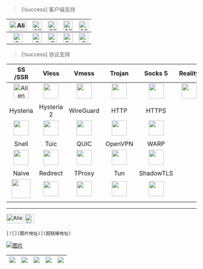 > [!success] 客户端支持

| <div  align="center"><img src="https://cdn.jsdelivr.net/gh/baib-web/img/Android-Emblem.png" alt="Alien Monster" width="45" height="25" /></div>                                                    | <div align="center"><img src="https://cdn.jsdelivr.net/gh/baib-web/img/ne6ukkej06t71.png" alt="Alien Monster" width="25" height="25" /></div>                                                                      | <div align="center"><img src="https://cdn.jsdelivr.net/gh/baib-web/img/Apple%20Store.png" alt="Alien Monster" width="25" height="25" /></div>                                                                      | <div align="center"><img src="https://cdn.jsdelivr.net/gh/baib-web/img/Finder_Icon_macOS_Big_Sur.png" alt="Alien Monster" width="25" height="25" /></div>                                          | <div align="center"><img src="https://cdn.jsdelivr.net/gh/baib-web/img/OS-Linux-icon.png" alt="Alien Monster" width="25" height="25" /></div>                                                                      |
| -------------------------------------------------------------------------------------------------------------------------------------------------------------------------------------------------- | ------------------------------------------------------------------------------------------------------------------------------------------------------------------------------------------------------------------ | ------------------------------------------------------------------------------------------------------------------------------------------------------------------------------------------------------------------ | -------------------------------------------------------------------------------------------------------------------------------------------------------------------------------------------------- | ------------------------------------------------------------------------------------------------------------------------------------------------------------------------------------------------------------------ |
| <div align="center"><img src="https://raw.githubusercontent.com/Tarikul-Islam-Anik/Animated-Fluent-Emojis/master/Emojis/Symbols/Cross%20Mark.png" alt="Cross Mark" width="25" height="25" /></div> | <div align="center"><img src="https://raw.githubusercontent.com/Tarikul-Islam-Anik/Animated-Fluent-Emojis/master/Emojis/Symbols/Check%20Mark%20Button.png" alt="Check Mark Button" width="25" height="25" /></div> | <div align="center"><img src="https://raw.githubusercontent.com/Tarikul-Islam-Anik/Animated-Fluent-Emojis/master/Emojis/Symbols/Check%20Mark%20Button.png" alt="Check Mark Button" width="25" height="25" /></div> | <div align="center"><img src="https://raw.githubusercontent.com/Tarikul-Islam-Anik/Animated-Fluent-Emojis/master/Emojis/Symbols/Cross%20Mark.png" alt="Cross Mark" width="25" height="25" /></div> | <div align="center"><img src="https://raw.githubusercontent.com/Tarikul-Islam-Anik/Animated-Fluent-Emojis/master/Emojis/Symbols/Check%20Mark%20Button.png" alt="Check Mark Button" width="25" height="25" /></div> |
> [!success] 协议支持

|                                                                SS /SSR                                                                 |                                                               Vless                                                               |                                                                  Vmess                                                                  |                                                              Trojan                                                               |                                                                         Socks 5                                                                          | Reality                                                                                                                       |
| :------------------------------------------------------------------------------------------------------------------------------------: | :-------------------------------------------------------------------------------------------------------------------------------: | :-------------------------------------------------------------------------------------------------------------------------------------: | :-------------------------------------------------------------------------------------------------------------------------------: | :------------------------------------------------------------------------------------------------------------------------------------------------------: | ----------------------------------------------------------------------------------------------------------------------------- |
| <div align="center"><img src="https://cdn.jsdelivr.net/gh/baib-web/img/icon.png" alt="Alien Monster" width="40" height="auto" /></div> |        <div align="center"><img src="https://cdn.jsdelivr.net/gh/baib-web/img/v2ray.png" width="40" height="auto" /></div>        |           <div align="center"><img src="https://cdn.jsdelivr.net/gh/baib-web/img/v2ray.png" width="40" height="auto" /></div>           |       <div align="center"><img src="https://cdn.jsdelivr.net/gh/baib-web/img/trojan1.png" width="40" height="auto" /></div>       | <div align="center"><img src="https://cdn.jsdelivr.net/gh/baib-web/img/main-qimg-53f9520c7e46e34bca6f92531f3ca788.png" width="40" height="auto" /></div> | <div align="center"><img src="https://cdn.jsdelivr.net/gh/baib-web/img/Barrier_JE1_BE1.png" width="40" height="auto" /></div> |
|                                                                                                                                        |                                                                                                                                   |                                                                                                                                         |                                                                                                                                   |                                                                                                                                                          |                                                                                                                               |
|                                                                Hysteria                                                                |                                                            Hysteria 2                                                             |                                                                WireGuard                                                                |                                                               HTTP                                                                |                                                                          HTTPS                                                                           |                                                                                                                               |
|           <div align="center"><img src="https://cdn.jsdelivr.net/gh/baib-web/img/logo.png" width="40" height="auto" /></div>           | <div align="center"><img src="https://cdn.jsdelivr.net/gh/baib-web/img/Hysteria_2_Logo.svg.png" width="40" height="auto" /></div> |    <div align="center"><img src="https://cdn.jsdelivr.net/gh/baib-web/img/wireguard.1024x1024.png" width="40" height="auto" /></div>    |   <div align="center"><img src="https://cdn.jsdelivr.net/gh/baib-web/img/Barrier_JE1_BE1.png" width="40" height="auto" /></div>   |              <div align="center"><img src="https://cdn.jsdelivr.net/gh/baib-web/img/Barrier_JE1_BE1.png" width="40" height="auto" /></div>               |                                                                                                                               |
|                                                                                                                                        |                                                                                                                                   |                                                                                                                                         |                                                                                                                                   |                                                                                                                                                          |                                                                                                                               |
|                                                                 Snell                                                                  |                                                               Tuic                                                                |                                                                  QUIC                                                                   |                                                              OpenVPN                                                              |                                                                           WARP                                                                           |                                                                                                                               |
|     <div align="center"><img src="https://cdn.jsdelivr.net/gh/baib-web/img/Barrier_JE1_BE1.png" width="40" height="auto" /></div>      |   <div align="center"><img src="https://cdn.jsdelivr.net/gh/baib-web/img/Barrier_JE1_BE1.png" width="40" height="auto" /></div>   | <div align="center"><img src="https://cdn.jsdelivr.net/gh/baib-web/img/badge-sq-removebg-preview.png" width="40" height="auto" /></div> | <div align="center"><img src="https://cdn.jsdelivr.net/gh/baib-web/img/%E4%B8%8B%E8%BD%BD1.png" width="40" height="auto" /></div> |  <div align="center"><img src="https://cdn.jsdelivr.net/gh/baib-web/img/7b947c6899340005d1a6747fd4e9b67b6848c1b9.png" width="40" height="auto" /></div>  |                                                                                                                               |
|                                                                                                                                        |                                                                                                                                   |                                                                                                                                         |                                                                                                                                   |                                                                                                                                                          |                                                                                                                               |
|                                                                 Naive                                                                  |                                                             Redirect                                                              |                                                                 TProxy                                                                  |                                                                Tun                                                                |                                                                        ShadowTLS                                                                         |                                                                                                                               |
|  <div align="center"><img src="https://cdn.jsdelivr.net/gh/baib-web/img/640px-Na%C3%AFve_logo.png" width="50" height="auto" /></div>   |   <div align="center"><img src="https://cdn.jsdelivr.net/gh/baib-web/img/Barrier_JE1_BE1.png" width="40" height="auto" /></div>   |      <div align="center"><img src="https://cdn.jsdelivr.net/gh/baib-web/img/Barrier_JE1_BE1.png" width="40" height="auto" /></div>      |      <div align="center"><img src="https://cdn.jsdelivr.net/gh/baib-web/img/wordmark.png" width="40" height="auto" /></div>       |              <div align="center"><img src="https://cdn.jsdelivr.net/gh/baib-web/img/Barrier_JE1_BE1.png" width="40" height="auto" /></div>               |                                                                                                                               |
|                                                                                                                                        |                                                                                                                                   |                                                                                                                                         |                                                                                                                                   |                                                                                                                                                          |                                                                                                                               |


---

<div class="flex flex-wrap">
	<img src="https://cdn.jsdelivr.net/gh/baib-web/img/Android-Emblem.png" alt="Alien Monster" width="45" height="25" />
	<img src="https://cdn.jsdelivr.net/gh/baib-web/img/ne6ukkej06t71.png" alt="Alien Monster" width="25" height="25" />
</div>

```
[![](图片地址)](超链接地址)
```
<a href="www.baidu.com"> <img src="https://cdn.jsdelivr.net/gh/baib-web/img/%E2%80%94Pngtree%E2%80%94download%20button%20green%20vector%20image_9037100.png" alt="图片" class=" w-60 h-auto transition-transform duration-300 hover:scale-110"/> </a>

| [![](https://3acf33aa.telegraph-image-bnz.pages.dev/file/f959f77abb5efafdb3b3b.png)](超链接地址) | [![](https://cdn.jsdelivr.net/gh/baib-web/img/%E6%A0%87%E9%A2%98-1.png)](超链接地址) | [![](https://cdn.jsdelivr.net/gh/baib-web/img/get-it-on-github.png)](超链接地址) | ![](https://cdn.jsdelivr.net/gh/baib-web/img/%E2%80%94Pngtree%E2%80%94downoad%20button%20green%20vector%20image_9037100.png) | ![](https://cdn.jsdelivr.net/gh/baib-web/img/GetitfromtheMicrosoft%20Store%20.png) |
| ------------------------------------------------------------------------------------------- | ------------------------------------------------------------------------------- | --------------------------------------------------------------------------- | ---------------------------------------------------------------------------------------------------------------------------- | ---------------------------------------------------------------------------------- |






